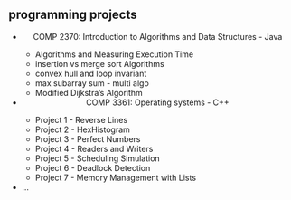 ## programming projects

<ul>
  <li align="center">COMP 2370: Introduction to Algorithms and Data Structures - Java </li>
  <ul>
    <li>Algorithms and Measuring Execution Time</li>
    <li>insertion vs merge sort Algorithms </li>
    <li>convex hull and loop invariant </li>
    <li>max subarray sum - multi algo </li>
    <li>Modified Dijkstra’s Algorithm </li>
  </ul>
    <li align="center">COMP 3361: Operating systems - C++ </li>
  <ul>
    <li>Project 1 - Reverse Lines</li>
    <li>Project 2 - HexHistogram </li>
    <li>Project 3 - Perfect Numbers </li>
    <li>Project 4 - Readers and Writers </li>
    <li>Project 5 - Scheduling Simulation </li>
    <li>Project 6 - Deadlock Detection </li>
    <li>Project 7 - Memory Management with Lists </li>
  </ul>
  <li>...</li>
</ul>


